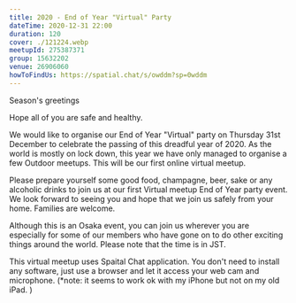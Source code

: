 ```yaml
---
title: 2020 - End of Year "Virtual" Party
dateTime: 2020-12-31 22:00
duration: 120
cover: ./121224.webp
meetupId: 275387371
group: 15632202
venue: 26906060
howToFindUs: https://spatial.chat/s/owddm?sp=0wddm
---
```


Season's greetings

Hope all of you are safe and healthy.

We would like to organise our End of Year "Virtual" party on Thursday 31st December to celebrate the passing of this dreadful year of 2020. As the world is mostly on lock down, this year we have only managed to organise a few Outdoor meetups. This will be our first online virtual meetup.

Please prepare yourself some good food, champagne, beer, sake or any alcoholic drinks to join us at our first Virtual meetup End of Year party event. We look forward to seeing you and hope that we join us safely from your home. Families are welcome.

Although this is an Osaka event, you can join us wherever you are especially for some of our members who have gone on to do other exciting things around the world. Please note that the time is in JST.

This virtual meetup uses Spaital Chat application. You don't need to install any software, just use a browser and let it access your web cam and microphone. (*note: it seems to work ok with my iPhone but not on my old iPad. )

